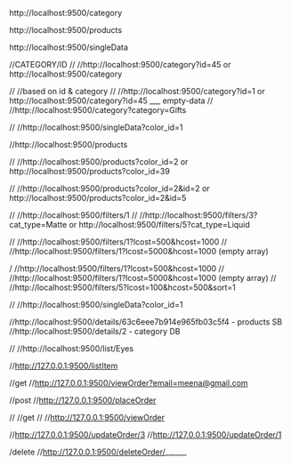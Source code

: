 


http://localhost:9500/category

http://localhost:9500/products

http://localhost:9500/singleData

//CATEGORY/ID
// //http://localhost:9500/category?id=45   or    http://localhost:9500/category


// //based on id & category
// //http://localhost:9500/category?id=1    or    http://localhost:9500/category?id=45 ___ empty-data
// //http://localhost:9500/category?category=Gifts



// //http://localhost:9500/singleData?color_id=1




//http://localhost:9500/products




// //http://localhost:9500/products?color_id=2    or    http://localhost:9500/products?color_id=39




// //http://localhost:9500/products?color_id=2&id=2     or     http://localhost:9500/products?color_id=2&id=5





// //http://localhost:9500/filters/1
// //http://localhost:9500/filters/3?cat_type=Matte     or      http://localhost:9500/filters/5?cat_type=Liquid






// //http://localhost:9500/filters/1?lcost=500&hcost=1000
// //http://localhost:9500/filters/1?lcost=5000&hcost=1000  (empty array)




/ //http://localhost:9500/filters/1?lcost=500&hcost=1000
// //http://localhost:9500/filters/1?lcost=5000&hcost=1000  (empty array)
// //http://localhost:9500/filters/5?lcost=100&hcost=500&sort=1





// //http://localhost:9500/singleData?color_id=1





//http://localhost:9500/details/63c6eee7b914e965fb03c5f4   -   products SB
//http://localhost:9500/details/2   -   category DB 




// //http://localhost:9500/list/Eyes 



//http://127.0.0.1:9500/listItem




//get
//http://127.0.0.1:9500/viewOrder?email=meena@gmail.com





//post
//http://127.0.0.1:9500/placeOrder




// //get
// //http://127.0.0.1:9500/viewOrder





//http://127.0.0.1:9500/updateOrder/3
//http://127.0.0.1:9500/updateOrder/1





/delete
//http://127.0.0.1:9500/deleteOrder/______

